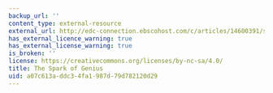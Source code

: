 ```yaml
---
backup_url: ''
content_type: external-resource
external_url: http://edc-connection.ebscohost.com/c/articles/14600391/spark-genius
has_external_licence_warning: true
has_external_license_warning: true
is_broken: ''
license: https://creativecommons.org/licenses/by-nc-sa/4.0/
title: The Spark of Genius
uid: a07c613a-ddc3-4fa1-987d-79d782120d29
---
```

